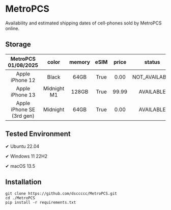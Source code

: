 # MetroPCS
Availability and estimated shipping dates of cell-phones sold by MetroPCS online.
## Storage
|MetroPCS 01/08/2025|color|memory|eSIM|price|status|shipping from|shipping to|
|:--:|:--:|:--:|:--:|:--:|:--:|:--:|:--:|
|Apple iPhone 12|Black|64GB|True|0.00|NOT_AVAILABLE|01/14/2025|01/21/2025|
|Apple iPhone 13|Midnight M1|128GB|True|99.99|AVAILABLE|01/07/2025|01/10/2025|
|Apple iPhone SE (3rd gen)|Midnight|64GB|True|0.00|AVAILABLE|01/07/2025|01/10/2025|

## Tested Environment
✔ Ubuntu 22.04

✔ Windows 11 22H2

✔ macOS 13.5
## Installation
```
git clone https://github.com/dsccccc/MetroPCS.git
cd ./MetroPCS
pip install -r requirements.txt
```
